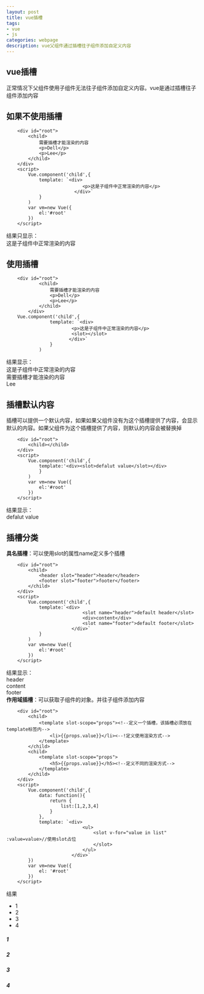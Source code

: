 ```yaml
---
layout: post
title: vue插槽
tags:
- vue
- js
categories: webpage
description: vue父组件通过插槽往子组件添加自定义内容
---
```

## vue插槽
正常情况下父组件使用子组件无法往子组件添加自定义内容。vue是通过插槽往子组件添加内容
<!-- more -->

## 如果不使用插槽
```
	<div id="root">
        <child>
            需要插槽才能渲染的内容
            <p>Dell</p>
            <p>Lee</p>
        </child>
    </div>
    <script>
        Vue.component('child',{
            template: `<div>
                            <p>这是子组件中正常渲染的内容</p>                            
                         </div>`
            }
        )
        var vm=new Vue({
            el:'#root'
        })
    </script>
```
结果只显示：  
这是子组件中正常渲染的内容  
## 使用插槽  
```
	<div id="root">
			<child>
				需要插槽才能渲染的内容
				<p>Dell</p>
				<p>Lee</p>
			</child>
		</div>
	Vue.component('child',{
				template: `<div>
						<p>这是子组件中正常渲染的内容</p>
						<slot></slot>
					   </div>`
				}
			)
```
结果显示：  
这是子组件中正常渲染的内容  
需要插槽才能渲染的内容  
Lee  
## 插槽默认内容  
插槽可以提供一个默认内容，如果如果父组件没有为这个插槽提供了内容，会显示默认的内容。如果父组件为这个插槽提供了内容，则默认的内容会被替换掉  
```
	<div id="root">
        <child></child>
    </div>
    <script>
        Vue.component('child',{
            template:'<div><slot>defalut value</slot></div>
            }
        )
        var vm=new Vue({
            el:'#root'
        })
    </script>
```
结果显示：  
defalut value  
## 插槽分类
**具名插槽**：可以使用slot的属性name定义多个插槽  
```
 	<div id="root">
        <child>
            <header slot="header">header</header>
            <footer slot="footer">footer</footer>
        </child>
    </div>
    <script>
        Vue.component('child',{
            template:`<div>
                            <slot name="header">default header</slot>
                            <div>content</div>
                            <slot name="footer">default footer</slot>
                        </div>`
            }
        )
        var vm=new Vue({
            el:'#root'
        })
	</script>
```
结果显示：  
header  
content  
footer  
**作用域插槽**：可以获取子组件的对象。并往子组件添加内容  
```
	<div id="root">
        <child>
            <template slot-scope="props"><!--定义一个插槽，该插槽必须放在template标签内-->
                <li>{{props.value}}</li><--!定义使用渲染方式-->
            </template>
        </child>
        <child>
            <template slot-scope="props">
                <h5>{{props.value}}</h5><!--定义不同的渲染方式-->
            </template>
        </child>
    </div>
    <script>
        Vue.component('child',{
            data: function(){
                return {
                    list:[1,2,3,4]
                }
            },
            template: `<div>
                            <ul>
                                <slot v-for="value in list" :value=value>//使用slot占位
                                </slot>
                            </ul>
                        </div>`
        })
        var vm=new Vue({
            el: '#root'
        })
    </script>
```
结果  
- 1  
- 2  
- 3  
- 4  
##### 1  
##### 2  
##### 3  
##### 4  
